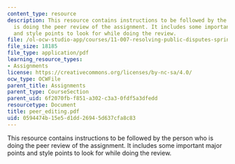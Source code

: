 ```yaml
---
content_type: resource
description: This resource contains instructions to be followed by the person who
  is doing the peer review of the assignment. It includes some important major points
  and style points to look for while doing the review.
file: /ol-ocw-studio-app/courses/11-007-resolving-public-disputes-spring-2005/0594474b15e5d1dd26945d637cfa8c83_peer_editing.pdf
file_size: 18185
file_type: application/pdf
learning_resource_types:
- Assignments
license: https://creativecommons.org/licenses/by-nc-sa/4.0/
ocw_type: OCWFile
parent_title: Assignments
parent_type: CourseSection
parent_uid: 6f2070fb-f851-a302-c3a3-0fdf5a3dfedd
resourcetype: Document
title: peer_editing.pdf
uid: 0594474b-15e5-d1dd-2694-5d637cfa8c83
---
```

This resource contains instructions to be followed by the person who is doing the peer review of the assignment. It includes some important major points and style points to look for while doing the review.